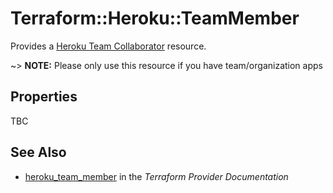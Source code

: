# Terraform::Heroku::TeamMember

Provides a [Heroku Team Collaborator](https://devcenter.heroku.com/articles/platform-api-reference#team-member) resource.

~> **NOTE:** Please only use this resource if you have team/organization apps

## Properties

TBC

## See Also

* [heroku_team_member](https://www.terraform.io/docs/providers/heroku/r/team_member.html) in the _Terraform Provider Documentation_